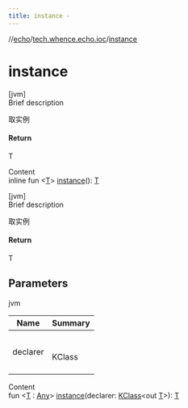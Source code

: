 ```yaml
---
title: instance -
---
```

//[echo](../index.md)/[tech.whence.echo.ioc](index.md)/[instance](instance.md)



# instance  
[jvm]  
Brief description  


取实例



#### Return  


T

  
Content  
inline fun <[T](instance.md)> [instance](instance.md)(): [T](instance.md)  


[jvm]  
Brief description  


取实例



#### Return  


T



## Parameters  
  
jvm  
  
|  Name|  Summary| 
|---|---|
| declarer| <br><br>KClass<out T><br><br>
  
  
Content  
fun <[T](instance.md) : [Any](https://kotlinlang.org/api/latest/jvm/stdlib/kotlin/-any/index.html)> [instance](instance.md)(declarer: [KClass](https://kotlinlang.org/api/latest/jvm/stdlib/kotlin.reflect/-k-class/index.html)<out [T](instance.md)>): [T](instance.md)  



